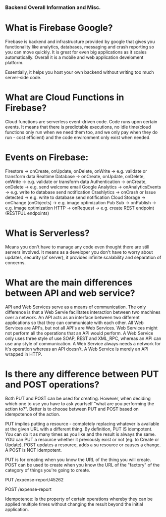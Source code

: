 ### Backend Overall Information and Misc. 

# What is Firebase Google?
Firebase is backend and infrastructure provided by google that gives you functionality like analytics, databases, messaging and crash reporting so you can move quickly. It is great for even big applications as it scales automatically. Overall it is a mobile and web application develoment platform. 

Essentially, it helps you host your own backend without writing too much server-side code. 

# What are Cloud Functions in Firebase?
Cloud functions are serverless event-driven code. Code runs upon certain events. It means that there is predictable executions, no idle time(cloud functions only run when we need them too, and we only pay when they do run - cost efficient) and the code environment only exist when needed. 

# Events on Firebase:
Firestore            -> onCreate, onUpdate, onDelete, onWrite           -> e.g. validate or transform data
Realtime Database    -> onCreate, onUpdate, onDelete, onWrite           -> e.g. validate or transform data
Authentication       -> onCreate, onDelete                              -> e.g. send welcome email
Google Analytics     -> onAnalyticsEvents                               -> e.g. write to database send notification
Crashlytics          -> onCrash or Issue detected                       -> e.g. write to database send notification
Cloud Storage        -> onChange [onObjects]                            -> e.g. image optimization
Pub Sub              -> onPublish                                       -> e.g. image optimization
HTTP                 -> onRequest                                       -> e.g. create REST endpoint (RESTFUL endpoints)

# What is Serverless?
Means you don't have to manage any code even thought there are still servers involved. It means as a developer you don't have to worry about updates, security (of server), it provides infinite scalability and separation of concerns. 


# What are the main differences between API and web service?
 
API and Web Services serve as a means of communication. The only difference is that a Web Servie facilitates interaction between two machines over a network. An API acts as an interface between two different applications so that they can communicate with each other. All Web Services are API's, but not all API's are Web Services. Web Services might not perform all the operations that an API would perform. A Web Service only uses three style of use SOAP, REST and XML_RPC, whereas an API can use any style of communication. A Web Service always needs a network for it's operation whereas an API doesn't. A Web Service is merely an API wrapped in HTTP.

# Is there any difference between PUT and POST operations?

Both PUT and POST can be used for creating. However, when deciding which one to use you have to ask yourtself "what are you performing the action to?". Better is to choose between PUT and POST based on idempotence of the action. 

PUT implies putting a resource - completely replacing whatever is available at the given URL with a different thing. By definition, PUT IS idempotent. You can do it as many times as you like and the result is always the same. YOU can PUT a resource whether it previously exist or not (eg. to Create or Update). POST updates a resource, adds a su resource or causes a change. A POST is NOT idempotent. 

PUT is for creating when you know the URL of the thing you will create. POST can be used to create when you know the URL of the "factory" of the category of things you're going to create. 

PUT /expense-report/45262

POST /expense-report

Idempotence: Is the property of certain operations whereby they can be applied multiple times without changing the result beyond the initial application. 